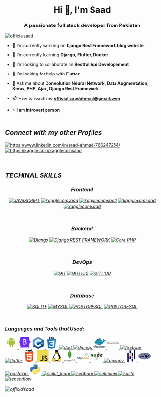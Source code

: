 <h1 align="center">Hi 👋, I'm Saad</h1>
<h3 align="center">A passionate full stack developer from Pakistan</h3>

<p align="left"> <a href="https://github.com/ryo-ma/github-profile-trophy"><img src="https://github-profile-trophy.vercel.app/?username=officialsaad" alt="officialsaad" /></a> </p>

- 🔭 I’m currently working on **Django Rest Framework blog website**

- 🌱 I’m currently learning **Django, Flutter, Docker**

- 👯 I’m looking to collaborate on **Restful Api Developement**

- 🤝 I’m looking for help with **Flutter**

- 💬 Ask me about **Convolution Neural Network, Data Augmentation, Keras, PHP, Ajax, Django Rest Framework**

- 📫 How to reach me **official.saadahmad@gmail.com**

- ⚡ **I am introvert person**
  <br>
  <br>

<h2 align="left"><i>Connect with my other Profiles</i></h2>

<p align="left">
<a href="https://linkedin.com/in/https://www.linkedin.com/in/saad-ahmad-766247254/" target="_blank"><img align="center" src="https://img.shields.io/badge/LinkedIn-0A66C2.svg?style=for-the-badge&logo=LinkedIn&logoColor=white" alt="https://www.linkedin.com/in/saad-ahmad-766247254/" height="25" /></a>
<a href="https://kaggle.com/kagglecomsaad" target="_blank"><img align="center" src="https://img.shields.io/badge/Kaggle-035a7d.svg?style=for-the-badge&logo=Kaggle&logoColor=white" alt="https://kaggle.com/kagglecomsaad" height="25" /></a>
</p><br>

<h2 align="left"><i>TECHINAL SKILLS</i></h2>

<h3 align="Center"><i>Frontend<i></h3>
<p align="center"> 
<a href="https://www.w3schools.com/js/default.asp" target="_blank"><img align="center" src="https://img.shields.io/badge/JavaScript-F7DF1E.svg?style=for-the-badge&logo=JavaScript&logoColor=black" alt="JAVASCRIPT" height="25" /></a>
<a href="https://kaggle.com/kagglecomsaad" target="_blank_"><img align="center" src="https://img.shields.io/badge/jQuery-0769AD.svg?style=for-the-badge&logo=jQuery&logoColor=white" alt="kagglecomsaad" height="25" /></a>
<a href="https://kaggle.com/kagglecomsaad" target="_blank"><img align="center" src="https://img.shields.io/badge/HTML5-E34F26.svg?style=for-the-badge&logo=HTML5&logoColor=white" alt="kagglecomsaad" height="25" /></a>
<a href="https://kaggle.com/kagglecomsaad" target="_blank"><img align="center" src="https://img.shields.io/badge/CSS3-1572B6.svg?style=for-the-badge&logo=CSS3&logoColor=white" alt="kagglecomsaad" height="25" /></a>
<a href="https://kaggle.com/kagglecomsaad" target="_blank"><img align="center" src="https://img.shields.io/badge/Tailwind%20CSS-035a7d.svg?style=for-the-badge&logo=Tailwind-CSS&logoColor=white" alt="kagglecomsaad" height="25" /></a>
</p><br>

<h3 align="Center"><i>Backend<i></h3>
<p align="center"> 
<a href="https://www.djangoproject.com/" target="_blank"><img align="center" src="https://img.shields.io/badge/Django-092E20.svg?style=for-the-badge&logo=Django&logoColor=white" alt="Django" height="25" /></a>
<a href="https://www.django-rest-framework.org/" target="_blank"><img align="center" src="https://img.shields.io/badge/DJANGO-REST-ff1709?style=for-the-badge&logo=django&logoColor=white&color=ff1709&labelColor=gray" alt="Django REST FRAMEWORK" height="25" /></a>
<a href="https://www.php.net/" target="_blank"><img align="center" src="https://img.shields.io/badge/PHP-777BB4.svg?style=for-the-badge&logo=PHP&logoColor=white" alt="Core PHP" height="25" /></a>
</p><br>

<h3 align="Center"><i>DevOps<i></h3>
<p align="center"> 
<a href="https://linkedin.com/in/https://www.linkedin.com/in/saad-ahmad-766247254/" target="_blank"><img align="center" src="https://img.shields.io/badge/Git-F05032.svg?style=for-the-badge&logo=Git&logoColor=white" alt="GIT" height="25" /></a>
<a href="#" target="_blank"><img align="center" src="https://img.shields.io/badge/GitHub-181717.svg?style=for-the-badge&logo=GitHub&logoColor=white" alt="GITHUB" height="25" /></a>
<a href="#" target="_blank"><img align="center" src="https://img.shields.io/badge/Docker-2496ED.svg?style=for-the-badge&logo=Docker&logoColor=white" alt="GITHUB" height="25" /></a>
</p><br>

<h3 align="Center"><i>Database<i></h3>
<p align="center"> 
<a href="#" target="_blank"><img align="center" src="https://img.shields.io/badge/SQLite-003B57.svg?style=for-the-badge&logo=SQLite&logoColor=white" alt="SQLITE" height="25" /></a>
<a href="#" target="_blank"><img align="center" src="https://img.shields.io/badge/MySQL-4479A1.svg?style=for-the-badge&logo=MySQL&logoColor=white" alt="MYSQL" height="25" /></a>
<a href="#" target="_blank"><img align="center" src="https://img.shields.io/badge/PostgreSQL-4169E1.svg?style=for-the-badge&logo=PostgreSQL&logoColor=white" alt="POSTGRESQL" height="25" /></a>
<a href="#" target="_blank"><img align="center" src="https://img.shields.io/badge/Firebase-DD2C00.svg?style=for-the-badge&logo=Firebase&logoColor=white" alt="POSTGRESQL" height="25" /></a>
</p><br>


<h3 align="left">Languages and Tools that Used:</h3>
<p align="left"> <a href="https://developer.android.com" target="_blank" rel="noreferrer"> <img src="https://raw.githubusercontent.com/devicons/devicon/master/icons/android/android-original-wordmark.svg" alt="android" width="40" height="40"/> </a> <a href="https://getbootstrap.com" target="_blank" rel="noreferrer"> <img src="https://raw.githubusercontent.com/devicons/devicon/master/icons/bootstrap/bootstrap-plain-wordmark.svg" alt="bootstrap" width="40" height="40"/> </a> <a href="https://www.w3schools.com/cpp/" target="_blank" rel="noreferrer"> <img src="https://raw.githubusercontent.com/devicons/devicon/master/icons/cplusplus/cplusplus-original.svg" alt="cplusplus" width="40" height="40"/> </a> <a href="https://www.w3schools.com/css/" target="_blank" rel="noreferrer"> <img src="https://raw.githubusercontent.com/devicons/devicon/master/icons/css3/css3-original-wordmark.svg" alt="css3" width="40" height="40"/> </a> <a href="https://dart.dev" target="_blank" rel="noreferrer"> <img src="https://www.vectorlogo.zone/logos/dartlang/dartlang-icon.svg" alt="dart" width="40" height="40"/> </a> <a href="https://www.djangoproject.com/" target="_blank" rel="noreferrer"> <img src="https://cdn.worldvectorlogo.com/logos/django.svg" alt="django" width="40" height="40"/> </a> <a href="https://www.docker.com/" target="_blank" rel="noreferrer"> <img src="https://raw.githubusercontent.com/devicons/devicon/master/icons/docker/docker-original-wordmark.svg" alt="docker" width="40" height="40"/> </a> <a href="https://expressjs.com" target="_blank" rel="noreferrer"> <img src="https://raw.githubusercontent.com/devicons/devicon/master/icons/express/express-original-wordmark.svg" alt="express" width="40" height="40"/> </a> <a href="https://firebase.google.com/" target="_blank" rel="noreferrer"> <img src="https://www.vectorlogo.zone/logos/firebase/firebase-icon.svg" alt="firebase" width="40" height="40"/> </a> <a href="https://flutter.dev" target="_blank" rel="noreferrer"> <img src="https://www.vectorlogo.zone/logos/flutterio/flutterio-icon.svg" alt="flutter" width="40" height="40"/> </a> <a href="https://www.w3.org/html/" target="_blank" rel="noreferrer"> <img src="https://raw.githubusercontent.com/devicons/devicon/master/icons/html5/html5-original-wordmark.svg" alt="html5" width="40" height="40"/> </a> <a href="https://developer.mozilla.org/en-US/docs/Web/JavaScript" target="_blank" rel="noreferrer"> <img src="https://raw.githubusercontent.com/devicons/devicon/master/icons/javascript/javascript-original.svg" alt="javascript" width="40" height="40"/> </a> <a href="https://www.linux.org/" target="_blank" rel="noreferrer"> <img src="https://raw.githubusercontent.com/devicons/devicon/master/icons/linux/linux-original.svg" alt="linux" width="40" height="40"/> </a> <a href="https://www.mongodb.com/" target="_blank" rel="noreferrer"> <img src="https://raw.githubusercontent.com/devicons/devicon/master/icons/mongodb/mongodb-original-wordmark.svg" alt="mongodb" width="40" height="40"/> </a> <a href="https://www.mysql.com/" target="_blank" rel="noreferrer"> <img src="https://raw.githubusercontent.com/devicons/devicon/master/icons/mysql/mysql-original-wordmark.svg" alt="mysql" width="40" height="40"/> </a> <a href="https://nodejs.org" target="_blank" rel="noreferrer"> <img src="https://raw.githubusercontent.com/devicons/devicon/master/icons/nodejs/nodejs-original-wordmark.svg" alt="nodejs" width="40" height="40"/> </a> <a href="https://opencv.org/" target="_blank" rel="noreferrer"> <img src="https://www.vectorlogo.zone/logos/opencv/opencv-icon.svg" alt="opencv" width="40" height="40"/> </a> <a href="https://pandas.pydata.org/" target="_blank" rel="noreferrer"> <img src="https://raw.githubusercontent.com/devicons/devicon/2ae2a900d2f041da66e950e4d48052658d850630/icons/pandas/pandas-original.svg" alt="pandas" width="40" height="40"/> </a> <a href="https://www.php.net" target="_blank" rel="noreferrer"> <img src="https://raw.githubusercontent.com/devicons/devicon/master/icons/php/php-original.svg" alt="php" width="40" height="40"/> </a> <a href="https://postman.com" target="_blank" rel="noreferrer"> <img src="https://www.vectorlogo.zone/logos/getpostman/getpostman-icon.svg" alt="postman" width="40" height="40"/> </a> <a href="https://www.python.org" target="_blank" rel="noreferrer"> <img src="https://raw.githubusercontent.com/devicons/devicon/master/icons/python/python-original.svg" alt="python" width="40" height="40"/> </a> <a href="https://scikit-learn.org/" target="_blank" rel="noreferrer"> <img src="https://upload.wikimedia.org/wikipedia/commons/0/05/Scikit_learn_logo_small.svg" alt="scikit_learn" width="40" height="40"/> </a> <a href="https://seaborn.pydata.org/" target="_blank" rel="noreferrer"> <img src="https://seaborn.pydata.org/_images/logo-mark-lightbg.svg" alt="seaborn" width="40" height="40"/> </a> <a href="https://www.selenium.dev" target="_blank" rel="noreferrer"> <img src="https://raw.githubusercontent.com/detain/svg-logos/780f25886640cef088af994181646db2f6b1a3f8/svg/selenium-logo.svg" alt="selenium" width="40" height="40"/> </a> <a href="https://www.sqlite.org/" target="_blank" rel="noreferrer"> <img src="https://www.vectorlogo.zone/logos/sqlite/sqlite-icon.svg" alt="sqlite" width="40" height="40"/> </a> <a href="https://www.tensorflow.org" target="_blank" rel="noreferrer"> <img src="https://www.vectorlogo.zone/logos/tensorflow/tensorflow-icon.svg" alt="tensorflow" width="40" height="40"/> </a> </p>

<p><img align="center" src="https://github-readme-stats.vercel.app/api/top-langs?username=officialsaad&show_icons=true&locale=en&layout=compact" alt="officialsaad" /></p>



